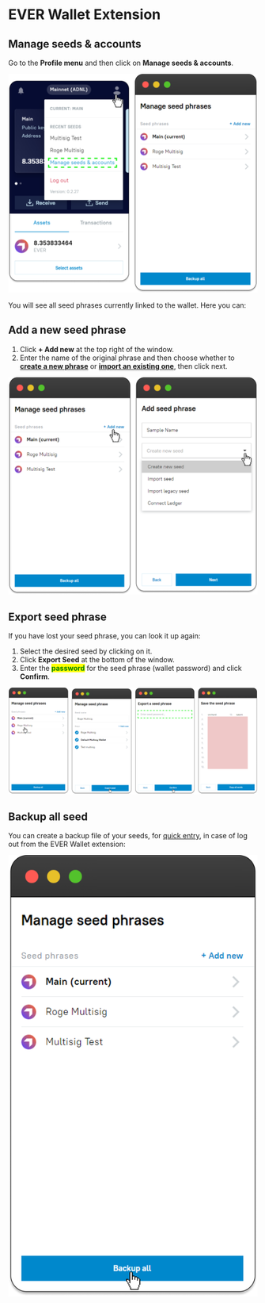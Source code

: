 # EVER Wallet Extension

## Manage seeds & accounts

Go to the **Profile menu** and then click on **Manage seeds & accounts**.

![](<../../.gitbook/assets/image (21).png>)

You will see all seed phrases currently linked to the wallet. Here you can:&#x20;

## Add a new seed phrase

1. Click **+ Add new** at the top right of the window.&#x20;
2. Enter the name of the original phrase and then choose whether to [**create a new phrase**](../../getting-started/install-and-singing-in/creating-a-new-wallet.md) or [**import an existing one**](../../getting-started/install-and-singing-in/sign-in-with-existing-seed-phrase.md), then click next.&#x20;

![](<../../.gitbook/assets/image (31).png>)

## Export seed phrase

If you have lost your seed phrase, you can look it up again:&#x20;

1. Select the desired seed by clicking on it.
2. Click **Export Seed** at the bottom of the window.&#x20;
3. Enter the <mark style="color:green;">**password**</mark> for the seed phrase (wallet password) and click **Confirm**.&#x20;

![](<../../.gitbook/assets/image (39).png>)

## Backup all seed

You can create a backup file of your seeds, for [quick entry](../../getting-started/install-and-singing-in/sign-in-with-existing-backup.md), in case of log out from the EVER Wallet extension:

![](<../../.gitbook/assets/image (19).png>)

